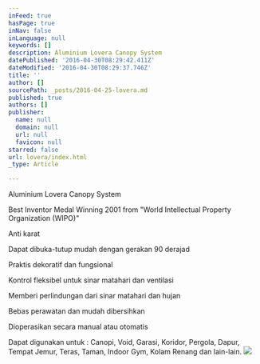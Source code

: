 ```yaml
---
inFeed: true
hasPage: true
inNav: false
inLanguage: null
keywords: []
description: Aluminium Lovera Canopy System
datePublished: '2016-04-30T08:29:42.411Z'
dateModified: '2016-04-30T08:29:37.746Z'
title: ''
author: []
sourcePath: _posts/2016-04-25-lovera.md
published: true
authors: []
publisher:
  name: null
  domain: null
  url: null
  favicon: null
starred: false
url: lovera/index.html
_type: Article

---
```

Aluminium Lovera Canopy System

Best Inventor Medal Winning 2001 from "World Intellectual Property Organization (WIPO)"

Anti karat

Dapat dibuka-tutup mudah dengan gerakan 90 derajad

Praktis dekoratif dan fungsional

Kontrol fleksibel untuk sinar matahari dan ventilasi

Memberi perlindungan dari sinar matahari dan hujan

Bebas perawatan dan mudah dibersihkan

Dioperasikan secara manual atau otomatis

Dapat digunakan untuk : Canopi, Void, Garasi, Koridor, Pergola, Dapur, Tempat Jemur, Teras, Taman, Indoor Gym, Kolam Renang dan lain-lain.
![](https://the-grid-user-content.s3-us-west-2.amazonaws.com/7e22daa6-d2aa-4da9-909a-f9c7b702e8b2.jpg)